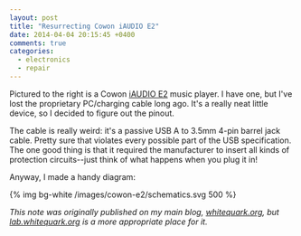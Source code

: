 ```yaml
---
layout: post
title: "Resurrecting Cowon iAUDIO E2"
date: 2014-04-04 20:15:45 +0400
comments: true
categories:
  - electronics
  - repair
---
```


Pictured to the right is a Cowon [iAUDIO E2][e2] music player. I have one, but I've lost the
proprietary PC/charging cable long ago. It's a really neat little device, so I decided to figure
out the pinout.

<!-- more -->

The cable is really weird: it's a passive USB A to 3.5mm 4-pin barrel jack cable. Pretty sure that
violates every possible part of the USB specification. The one good thing is that it required
the manufacturer to insert all kinds of protection circuits--just think of what happens when you
plug it in!

Anyway, I made a handy diagram:

{% img bg-white /images/cowon-e2/schematics.svg 500 %}

*This note was originally published on my main blog, [whitequark.org](http://whitequark.org),
but [lab.whitequark.org](http://lab.whitequark.org) is a more appropriate place for it.*

[e2]: http://www.cowonglobal.com/product_wide/iAUDIOE2/product_page_1.php
